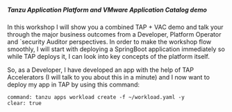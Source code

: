 
##### Tanzu Application Platform and VMware Application Catalog demo

In this workshop I will show you a combined TAP + VAC demo and talk your through the major business outcomes from a Developer, Platform Operator and `security Auditor perspectives.
In order to make the workshop flow smoothly, I will start with deploying a SpringBoot application immediately so while TAP deploys it, I can look into key concepts of the platform itself. 

So, as a Developer, I have developed an app with the help of TAP Accelerators (I will talk to you about this in a minute) and I now want to deploy my app in TAP by using this command:

```terminal:execute
command: tanzu apps workload create -f ~/workload.yaml -y
clear: true
```
